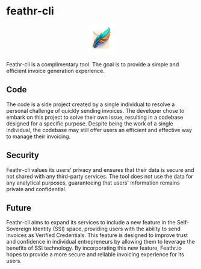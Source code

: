 # feathr-cli

[<center><img src="./feathr-logo.png" height="80"/></center>](https://github.com/idestis/feathr-cli)

Feathr-cli is a complimentary tool. The goal is to provide a simple and efficient invoice generation experience.

## Code

The code is a side project created by a single individual to resolve a personal challenge of quickly sending invoices. The developer chose to embark on this project to solve their own issue, resulting in a codebase designed for a specific purpose. Despite being the work of a single individual, the codebase may still offer users an efficient and effective way to manage their invoicing.

## Security

Feathr-cli values its users' privacy and ensures that their data is secure and not shared with any third-party services.
The tool does not use the data for any analytical purposes, guaranteeing that users' information remains private and confidential.

## Future

Feathr-cli aims to expand its services to include a new feature in the Self-Sovereign Identity (SSI) space, providing users with the ability to send invoices as Verified Credentials. This feature is designed to improve trust and confidence in individual entrepreneurs by allowing them to leverage the benefits of SSI technology. By incorporating this new feature, Feathr.io hopes to provide a more secure and reliable invoicing experience for its users.
